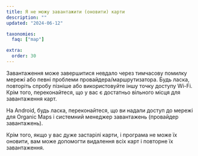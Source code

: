 ```yaml
---
title: Я не можу завантажити (оновити) карти
description: ""
updated: "2024-06-12"

taxonomies:
  faq: ["map"]

extra:
  order: 30
---
```


Завантаження може завершитися невдало через тимчасову помилку мережі або певні проблеми провайдера/маршрутизатора. Будь ласка, повторіть спробу пізніше або використовуйте іншу точку доступу Wi-Fi. Крім того, переконайтеся, що у вас є достатньо вільного місця для завантаження карт.

На Android, будь ласка, переконайтеся, що ви надали доступ до мережі для Organic Maps і системний менеджер завантажень (провайдер завантажень).

Крім того, якщо у вас дуже застарілі карти, і програма не може їх оновити, вам може допомогти видалення всіх карт і повторне їх завантаження.
